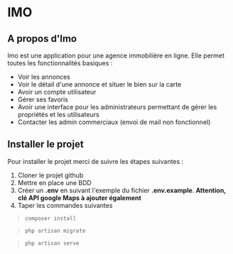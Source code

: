 # IMO

## A propos d'Imo

Imo est une application pour une agence immobilière en ligne. Elle permet toutes les fonctionnalités basiques :

- Voir les annonces
- Voir le détail d'une annonce et situer le bien sur la carte
- Avoir un compte utilisateur
- Gérer ses favoris
- Avoir une interface pour les administrateurs permettant de gérer les propriétés et les utilisateurs
- Contacter les admin commerciaux (envoi de mail non fonctionnel)

## Installer le projet

Pour installer le projet merci de suivre les étapes suivantes :
1. Cloner le projet github
2. Mettre en place une BDD
3. Créer un **.env** en suivant l'exemple du fichier **.env.example**. __Attention, clé API google Maps à ajouter également__
4. Taper les commandes suivantes

> `composer install`

> `php artisan migrate`

> `php artisan serve`